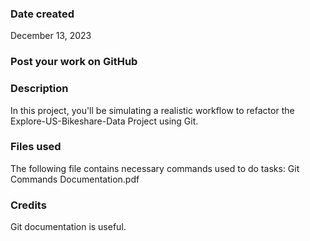 ### Date created
December 13, 2023

### Post your work on GitHub

### Description
In this project, you'll be simulating a realistic workflow to refactor the Explore-US-Bikeshare-Data Project using Git.

### Files used
The following file contains necessary commands used to do tasks:
Git Commands Documentation.pdf

### Credits
Git documentation is useful.
